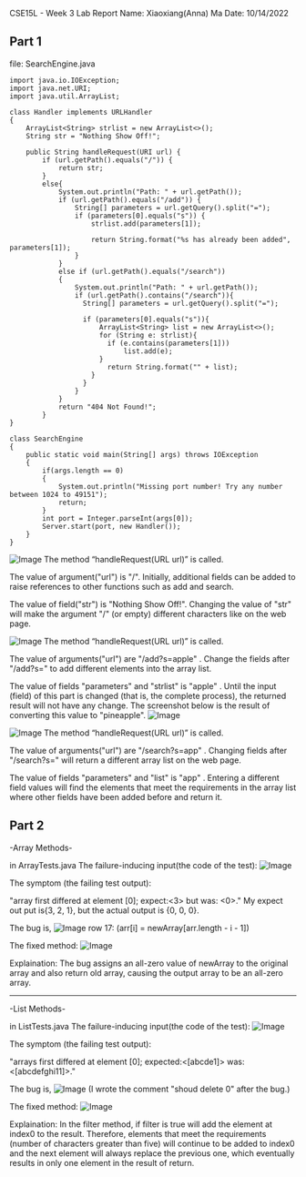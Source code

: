 CSE15L - Week 3 Lab Report
Name: Xiaoxiang(Anna) Ma
Date: 10/14/2022

## Part 1

file: SearchEngine.java
```
import java.io.IOException;
import java.net.URI;
import java.util.ArrayList;

class Handler implements URLHandler
{
    ArrayList<String> strlist = new ArrayList<>();
    String str = "Nothing Show Off!";

    public String handleRequest(URI url) {
        if (url.getPath().equals("/")) {
            return str;
        } 
        else{
            System.out.println("Path: " + url.getPath());
            if (url.getPath().equals("/add")) {
                String[] parameters = url.getQuery().split("=");
                if (parameters[0].equals("s")) {
                    strlist.add(parameters[1]);

                    return String.format("%s has already been added", parameters[1]);
                }
            }
            else if (url.getPath().equals("/search")) 
            {
                System.out.println("Path: " + url.getPath());
                if (url.getPath().contains("/search")){
                  String[] parameters = url.getQuery().split("=");
                  
                  if (parameters[0].equals("s")){
                      ArrayList<String> list = new ArrayList<>();
                      for (String e: strlist){
                        if (e.contains(parameters[1]))
                            list.add(e);
                      }
                        return String.format("" + list);
                    }
                  }
                }
            }
            return "404 Not Found!";
        }
}    

class SearchEngine
{
    public static void main(String[] args) throws IOException
    {
        if(args.length == 0)
        {
            System.out.println("Missing port number! Try any number between 1024 to 49151");
            return;
        }
        int port = Integer.parseInt(args[0]);
        Server.start(port, new Handler());
    }
}
```

![Image](2022-10-14%2019.47.07.png)
The method “handleRequest(URL url)” is called.

The value of argument("url") is "/". Initially, additional fields can be added to raise references to other functions such as add and search.

The value of field("str") is "Nothing Show Off!". Changing the value of "str" will make the argument "/" (or empty) different characters like on the web page.

![Image](2022-10-14%2019.06.08.png)
The method “handleRequest(URL url)” is called.

The value of arguments("url") are "/add?s=apple" . Change the fields after "/add?s=" to add different elements into the array list.

The value of fields "parameters" and "strlist" is "apple" . Until the input (field) of this part is changed (that is, the complete process), the returned result will not have any change.
The screenshot below is the result of converting this value to "pineapple".
![Image](2022-10-14%2019.06.22.png)


![Image](2022-10-14%2019.07.06.png)
The method “handleRequest(URL url)” is called.

The value of arguments("url") are "/search?s=app" . Changing fields after "/search?s=" will return a different array list on the web page.

The value of fields "parameters" and "list" is "app" . Entering a different field values will find the elements that meet the requirements in the array list where other fields have been added before and return it.



## Part 2

-Array Methods-

in ArrayTests.java
The failure-inducing input(the code of the test):
![Image](2022-10-14%2017.28.08.png)

The symptom (the failing test output):

"array first differed at element [0]; expect:<3> but was: <0>." My expect out put is{3, 2, 1}, but the actual output is {0, 0, 0}.

The bug is,
![Image](2022-10-14%2017.42.54.png)
row 17: (arr[i] = newArray[arr.length - i - 1]) 

The fixed method:
![Image](2022-10-14%2017.49.36.png)

Explaination:
The bug assigns an all-zero value of newArray to the original array and also return old array, causing the output array to be an all-zero array.

----

-List Methods-

in ListTests.java
The failure-inducing input(the code of the test):
![Image](2022-10-14%2018.03.26.png)

The symptom (the failing test output):

"arrays first differed at element [0]; expected:<[abcde1]> was: <[abcdefghi11]>." 

The bug is,
![Image](2022-10-14%2018.03.44.png)
(I wrote the comment "shoud delete 0" after the bug.)

The fixed method:
![Image](2022-10-14%2018.03.57.png)

Explaination:
In the filter method, if filter is true will add the element at index0 to the result. Therefore, elements that meet the requirements (number of characters greater than five) will continue to be added to index0 and the next element will always replace the previous one, which eventually results in only one element in the result of return.

